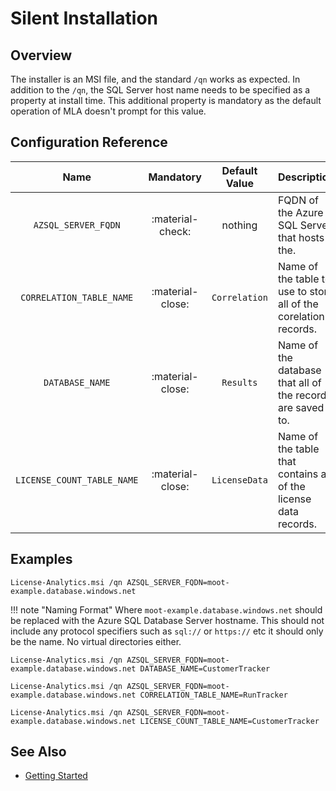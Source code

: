 # Silent Installation

## Overview

The installer is an MSI file, and the standard `/qn` works as expected.
In addition to the `/qn`, the SQL Server host name needs to be specified as a property at install time.
This additional property is mandatory as the default operation of MLA doesn't prompt for this value.

## Configuration Reference

|            Name            |     Mandatory    | Default Value |                           Description                            |
| :------------------------: | :--------------: | :-----------: | :--------------------------------------------------------------- |
|     `AZSQL_SERVER_FQDN`    | :material-check: |    nothing    |  FQDN of the Azure SQL Server that hosts the.                    |
|  `CORRELATION_TABLE_NAME`  | :material-close: | `Correlation` | Name of the table to use to store all of the corelation records. |
|      `DATABASE_NAME`       | :material-close: |   `Results`   | Name of the database that all of the records are saved to.       |
| `LICENSE_COUNT_TABLE_NAME` | :material-close: | `LicenseData` | Name of the table that contains all of the license data records. |

## Examples

```CMD title="Deploy MLA Silently"
License-Analytics.msi /qn AZSQL_SERVER_FQDN=moot-example.database.windows.net
```

!!! note "Naming Format"
    Where `moot-example.database.windows.net` should be replaced with the Azure SQL Database Server hostname.
    This should not include any protocol specifiers such as `sql://` or `https://` etc it should only be the name. No virtual directories either.

```CMD title="Deploy with custom DB name"
License-Analytics.msi /qn AZSQL_SERVER_FQDN=moot-example.database.windows.net DATABASE_NAME=CustomerTracker
```

```CMD title="Custom Correlation Table Name"
License-Analytics.msi /qn AZSQL_SERVER_FQDN=moot-example.database.windows.net CORRELATION_TABLE_NAME=RunTracker
```

```CMD title="Custom License Data Table Name"
License-Analytics.msi /qn AZSQL_SERVER_FQDN=moot-example.database.windows.net LICENSE_COUNT_TABLE_NAME=CustomerTracker
```

## See Also

- [Getting Started](GettingStarted.md)
